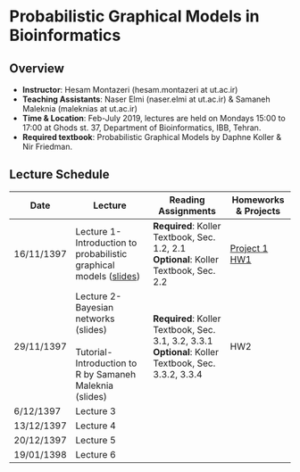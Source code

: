# Probabilistic Graphical Models in Bioinformatics

## Overview
- **Instructor**: Hesam Montazeri (hesam.montazeri at ut.ac.ir)
- **Teaching Assistants**: Naser Elmi (naser.elmi at ut.ac.ir) & Samaneh Maleknia (maleknias at ut.ac.ir)
- **Time & Location**: Feb-July 2019, lectures are held on Mondays 15:00 to 17:00 at Ghods st. 37, Department of Bioinformatics, IBB, Tehran.
- **Required textbook**: Probabilistic Graphical Models by Daphne Koller & Nir Friedman.

## Lecture Schedule

Date | Lecture | Reading Assignments | Homeworks & Projects |
 ------------- | -------------------------- | ------------- | ------------- |
16/11/1397 | Lecture 1- Introduction to probabilistic graphical models ([slides](lectures/01Introduction.pdf))  | **Required**: Koller Textbook, Sec. 1.2, 2.1 <br> **Optional**: Koller Textbook, Sec. 2.2 |[Project 1](projects/project1.pdf "Data Analysis Project #1: Learning Bayesian networks from gene expression data") <br> [HW1](homeworks/HW1.pdf "Problem set 1") |
29/11/1397 | Lecture 2- Bayesian networks (slides) <br> <br> Tutorial- Introduction to R by Samaneh Maleknia (slides)| **Required**: Koller Textbook, Sec. 3.1, 3.2, 3.3.1 <br> **Optional**: Koller Textbook, Sec. 3.3.2, 3.3.4| HW2 | 
6/12/1397 | Lecture 3 |  |  | 
13/12/1397 | Lecture 4 |  |  | 
20/12/1397 | Lecture 5 |  |  | 
19/01/1398 | Lecture 6 |  |  | 
